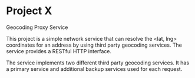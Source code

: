 # Project X
 Geocoding Proxy Service

This project is a simple network service that can resolve the <lat, lng> coordinates for an address
by using third party geocoding services. The service provides a RESTful HTTP interface.

The service implements two different third party geocoding services. It has a primary service and additional backup services used for each request. 

